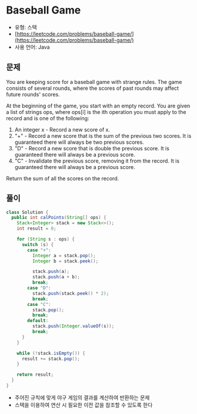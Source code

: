 Baseball Game
========

- 유형: 스택
- [https://leetcode.com/problems/baseball-game/](https://leetcode.com/problems/baseball-game/)
- 사용 언어: Java


## 문제

You are keeping score for a baseball game with strange rules. The game consists of several rounds, where the scores of past rounds may affect future rounds' scores.

At the beginning of the game, you start with an empty record. You are given a list of strings ops, where ops[i] is the ith operation you must apply to the record and is one of the following:

1. An integer x - Record a new score of x.
2. "+" - Record a new score that is the sum of the previous two scores. It is guaranteed there will always be two previous scores.
3. "D" - Record a new score that is double the previous score. It is guaranteed there will always be a previous score.
4. "C" - Invalidate the previous score, removing it from the record. It is guaranteed there will always be a previous score.

Return the sum of all the scores on the record.

## 풀이

```java
class Solution {
  public int calPoints(String[] ops) {
    Stack<Integer> stack = new Stack<>();
    int result = 0;

    for (String s : ops) {
      switch (s) {
        case "+":
          Integer a = stack.pop();
          Integer b = stack.peek();

          stack.push(a);
          stack.push(a + b);
          break;
        case "D":
          stack.push(stack.peek() * 2);
          break;
        case "C":
          stack.pop();
          break;
        default:
          stack.push(Integer.valueOf(s));
          break;
      }
    }

    while (!stack.isEmpty()) {
      result += stack.pop();
    }

    return result;
  }
}
```

- 주어진 규칙에 맞게 야구 게임의 결과를 계산하여 반환하는 문제
- 스택을 이용하여 연산 시 필요한 이전 값을 참조할 수 있도록 한다
